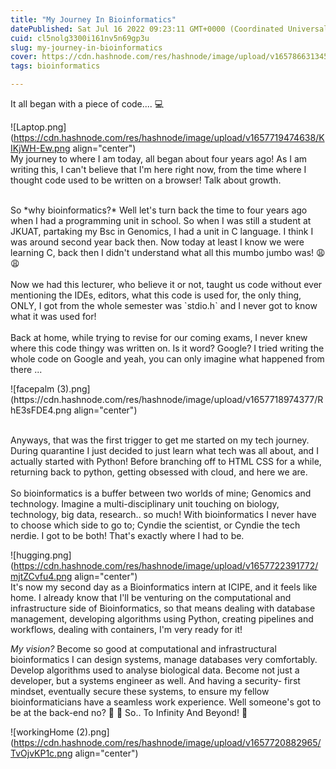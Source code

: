 ```yaml
---
title: "My Journey In Bioinformatics"
datePublished: Sat Jul 16 2022 09:23:11 GMT+0000 (Coordinated Universal Time)
cuid: cl5nolg3300i161nv5n69gp3u
slug: my-journey-in-bioinformatics
cover: https://cdn.hashnode.com/res/hashnode/image/upload/v1657866313459/nyILlJ1P8.jpg
tags: bioinformatics

---
```


It all began with a piece of code.... 💻

![Laptop.png](https://cdn.hashnode.com/res/hashnode/image/upload/v1657719474638/KIKjWH-Ew.png align="center")
<br>
My journey to where I am today, all began about four years ago! As I am writing this, I can't believe that I'm here right now, from the time where I thought code used to be written on a browser! Talk about growth.
</br>

<br>
So *why bioinformatics?* Well let's turn back the time to four years ago when I had a programming unit in school. So when I was still a student at JKUAT, partaking my Bsc in Genomics, I had a unit in C language. I think I was around second year back then. Now today at least I know we were learning C, back then I didn't understand what all this mumbo jumbo was! 😩😩
</br>
<br>
 Now we had this lecturer, who believe it or not, taught us code without ever mentioning the IDEs, editors, what this code is used for, the only thing, ONLY, I got from the whole semester was `stdio.h` and I never got to know what it was used for!
</br>
<br>
Back at home, while trying to revise for our coming exams, I never knew where this code thingy was written on. Is it word? Google? I tried writing the whole code on Google and yeah, you can only imagine what happened from there ...
</br>

<p>
![facepalm (3).png](https://cdn.hashnode.com/res/hashnode/image/upload/v1657718974377/RhE3sFDE4.png align="center")
</p>
<br>
Anyways, that was the first trigger to get me started on my tech journey. During quarantine I just decided to just learn what tech was all about, and I actually started with Python! Before branching off to HTML CSS for a while, returning back to python, getting obsessed with cloud, and here we are.
</br>
<br>
So bioinformatics is a buffer between two worlds of mine; Genomics and technology. Imagine a multi-disciplinary unit touching on biology, technology, big data, research.. so much! With bioinformatics I never have to choose which side to go to; Cyndie the scientist, or Cyndie the tech nerdie. I got to be both! That's exactly where I had to be.
</br>

![hugging.png](https://cdn.hashnode.com/res/hashnode/image/upload/v1657722391772/mjtZCvfu4.png align="center")
<br>
It's now my second day as a Bioinformatics intern at ICIPE, and it feels like home. I already know that I'll be venturing on the computational and infrastructure side of Bioinformatics, so that means dealing with database management, developing algorithms using Python, creating pipelines and workflows, dealing with containers, I'm very ready for it!
</br>

*My vision?* Become so good at computational and infrastructural bioinformatics I can design systems, manage databases very comfortably. Develop algorithms used to analyse biological data. Become not just a developer, but a systems engineer as well. And having a security- first mindset, eventually secure these systems, to ensure my fellow bioinformaticians have a seamless work experience. Well someone's got to be at the back-end no? 🥰 🥰 So.. To Infinity And Beyond! 💪
  


![workingHome (2).png](https://cdn.hashnode.com/res/hashnode/image/upload/v1657720882965/TvOjvKP1c.png align="center")
